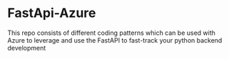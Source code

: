 # FastApi-Azure
This repo consists of different coding patterns which can be used with Azure to leverage and use the FastAPI to fast-track your python backend development
